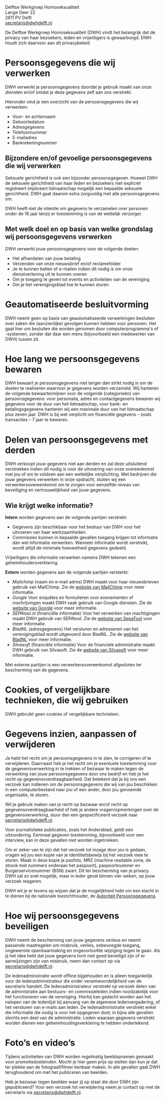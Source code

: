 Delftse Werkgroep Homoseksualiteit<br />
Lange Geer 22<br />
2611 PV Delft<br />
[secretaris@dwhdelft.nl](mailto:secretaris@dwhdelft.nl)

De Delftse Werkgroep Homoseksualiteit (DWH) vindt het belangrijk dat de privacy van haar bezoekers, leden en vrijwilligers is gewaarborgd. DWH houdt zich daarvoor aan dit privacybeleid.

# Persoonsgegevens die wij verwerken

DWH verwerkt je persoonsgegevens doordat je gebruik maakt van onze diensten en/of omdat je deze gegevens zelf aan ons verstrekt.

Hieronder vind je een overzicht van de persoonsgegevens die wij verwerken:
- Voor- en achternaam
- Geboortedatum
- Adresgegevens
- Telefoonnummer
- E-mailadres
- Bankrekeningnummer

## Bijzondere en/of gevoelige persoonsgegevens die wij verwerken

Seksuele gerichtheid is ook een bijzonder persoonsgegeven. Hoewel DWH de seksuele gerichtheid van haar leden en bezoekers niet expliciet registreert impliceert lidmaatschap mogelijk een bepaalde seksuele gerichtheid. DWH gaat daarom extra zorgvuldig met alle persoonsgegevens om.

DWH heeft niet de intentie om gegevens te verzamelen over personen onder de 16 jaar tenzij er toestemming is van de wettelijk verzorger.

## Met welk doel en op basis van welke grondslag wij persoonsgegevens verwerken

DWH verwerkt jouw persoonsgegevens voor de volgende doelen:
- Het afhandelen van jouw betaling 
- Verzenden van onze nieuwsbrief en/of reclamefolder
- Je te kunnen bellen of e-mailen indien dit nodig is om onze dienstverlening uit te kunnen voeren
- Om je toegang te geven tot events en activiteiten van de vereniging
- Om je het verenigingsblad toe te kunnen sturen

# Geautomatiseerde besluitvorming

DWH neemt geen op basis van geautomatiseerde verwerkingen besluiten over zaken die (aanzienlijke) gevolgen kunnen hebben voor personen. Het gaat hier om besluiten die worden genomen door computerprogramma's of -systemen, zonder dat daar een mens (bijvoorbeeld een medewerker van DWH) tussen zit. 

# Hoe lang we persoonsgegevens bewaren

DWH bewaart je persoonsgegevens niet langer dan strikt nodig is om de doelen te realiseren waarvoor je gegevens worden verzameld. Wij hanteren de volgende bewaartermijnen voor de volgende (categorieën) van persoonsgegevens: voor personalia, adres en contactgegevens bewaren wij gegevens voor de duur van het lidmaatschap, voor bank- en betalingsgegevens hanteren wij een maximale duur van het lidmaatschap plus zeven jaar. DWH is bij wet verplicht om financiële gegevens – zoals transacties – 7 jaar te bewaren.

# Delen van persoonsgegevens met derden

DWH verkoopt jouw gegevens niet aan derden en zal deze uitsluitend verstrekken indien dit nodig is voor de uitvoering van onze overeenkomst met jou of om te voldoen aan een wettelijke verplichting. Met bedrijven die jouw gegevens verwerken in onze opdracht, sluiten wij een verwerkersovereenkomst om te zorgen voor eenzelfde niveau van beveiliging en vertrouwelijkheid van jouw gegevens. 

## Wie krijgt welke informatie?

**Intern** worden gegevens aan de volgende partijen verstrekt:
* Gegevens zijn beschikbaar voor het bestuur van DWH voor het uitvoeren van haar werkzaamheden.
* Commissies kunnen in bepaalde gevallen toegang krijgen tot informatie dan wel informatie verwerken. Wanneer informatie wordt verstrekt, wordt altijd de minimale hoeveelheid gegevens gedeeld.

Vrijwilligers die informatie verwerken namens DWH tekenen een geheimhoudersverklaring.

**Extern** worden gegevens aan de volgende partijen versterkt:
* _Mailchimp_ (naam en e-mail adres) DWH maakt voor haar nieuwsbrieven gebruik van MailChimp. Zie de [website van MailChimp](https://mailchimp.com/legal/privacy/) voor meer informatie.
* _Google_ Voor enquêtes en formulieren voor evenementen of inschrijvingen maakt DWH vaak gebruik van Google diensten. Zie de [website van Google]() voor meer informatie.
* _SEPAtool.nl_ (financiële informatie) Voor het verwerken van machtigingen maakt DWH gebruik van SEPAtool. Zie de [website van SepaTool](https://www.sepatool.nl/voorwaarden.php) voor meer informatie.
* _BladNL_ (adresgegevens) Het versturen en adresseren van het verenigingsblad wordt uitgevoerd door BladNL. Zie de [website van BladNL](https://www.mijnblad.nl/voorwaarden) voor meer informatie. 
* _Silvasoft_ (financiële informatie) Voor de financiele administratie maakt DWH gebruik van Silvasoft. Zie de [website van Silvasoft](https://www.silvasoft.nl/verwerkersovereenkomst-avg/) voor meer informatie.

Met externe partijen is een verwerkersovereenkomst afgesloten ter bescherming van de gegevens.

# Cookies, of vergelijkbare technieken, die wij gebruiken

DWH gebruikt geen cookies of vergelijkbare technieken.

# Gegevens inzien, aanpassen of verwijderen 

Je hebt het recht om je persoonsgegevens in te zien, te corrigeren of te verwijderen. Daarnaast heb je het recht om je eventuele toestemming voor de gegevensverwerking in te trekken of bezwaar te maken tegen de verwerking van jouw persoonsgegevens door ons bedrijf en heb je het recht op gegevensoverdraagbaarheid. Dat betekent dat je bij ons een verzoek kan indienen om de persoonsgegevens die wij van jou beschikken in een computerbestand naar jou of een ander, door jou genoemde organisatie, te sturen.

Wil je gebruik maken van je recht op bezwaar en/of recht op gegevensoverdraagbaarheid of heb je andere vragen/opmerkingen over de gegevensverwerking, stuur dan een gespecificeerd verzoek naar [secretaris@dwhdelft.nl](mailto:secretaris@dwhdelft.nl).

Voor journalistieke publicaties, zoals het Andersblad, geldt een uitzondering. Eenmaal gegeven toestemming, bijvoorbeeld voor een interview, kan in deze gevallen niet worden ingetrokken.

Om er zeker van te zijn dat het verzoek tot inzage door jou is gedaan, vragen wij jou een kopie van je identiteitsbewijs bij het verzoek mee te sturen. Maak in deze kopie je pasfoto, MRZ (machine readable zone, de strook met nummers onderaan het paspoort), paspoortnummer en Burgerservicenummer (BSN) zwart. Dit ter bescherming van je privacy. DWH zal zo snel mogelijk, maar in ieder geval binnen vier weken, op jouw verzoek reageren.

DWH wil je er tevens op wijzen dat je de mogelijkheid hebt om een klacht in te dienen bij de nationale toezichthouder, de [Autoriteit Persoonsgegevens](https://autoriteitpersoonsgegevens.nl/nl/contact-met-de-autoriteit-persoonsgegevens/tip-ons).

# Hoe wij persoonsgegevens beveiligen

DWH neemt de bescherming van jouw gegevens serieus en neemt passende maatregelen om misbruik, verlies, onbevoegde toegang, ongewenste openbaarmaking en ongeoorloofde wijziging tegen te gaan. Als jij het idee hebt dat jouw gegevens toch niet goed beveiligd zijn of er aanwijzingen zijn van misbruik, neem dan contact op via [secretaris@dwhdelft.nl](mailto:secretaris@dwhdelft.nl).

De ledenadministratie wordt offline bijgehouden en is alleen toegankelijk voor de ledenadministrateur die onder verantwoordelijkheid van de secretaris handelt. De ledenadministrateur verstrekt op verzoek delen van de administratie aan bestuurs- en commissieleden indien noodzakelijk voor het functioneren van de vereniging. Hierbij kan gedacht worden aan het nalopen van de ledenlijst bij aanvang van de algemene ledenvergadering, of het versturen van e-mails aan leden. De ledenadministratie verstrekt enkel die informatie die nodig is voor het opgegeven doel; in bijna alle gevallen slechts een deel van de administratie. Leden waaraan gegevens verstrekt worden dienen een geheimhoudingsverklaring te hebben ondertekend.

# Foto’s en video’s
Tijdens activiteiten van DWH worden regelmatig beeldopnamen gemaakt voor promotiedoeleinden. Mocht je hier geen prijs op stellen dan kun je dat ter plekke aan de fotograaf/filmer kenbaar maken. In alle gevallen gaat DWH terughoudend om met het publiceren van beelden.

Heb je bezwaar tegen beelden waar jij op staat die door DWH zijn gepubliceerd? Voor een verzoek tot verwijdering neem je contact op met de secretaris via [secretaris@dwhdelft.nl](mailto:secretaris@dwhdelft.nl).
